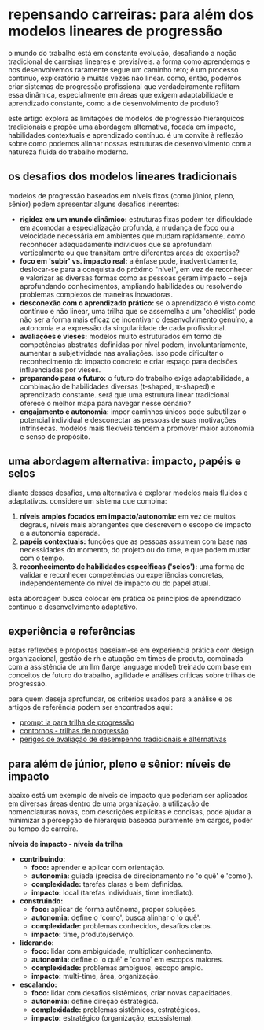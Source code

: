 # repensando carreiras: para além dos modelos lineares de progressão

o mundo do trabalho está em constante evolução, desafiando a noção tradicional de carreiras lineares e previsíveis. a forma como aprendemos e nos desenvolvemos raramente segue um caminho reto; é um processo contínuo, exploratório e muitas vezes não linear. como, então, podemos criar sistemas de progressão profissional que verdadeiramente reflitam essa dinâmica, especialmente em áreas que exigem adaptabilidade e aprendizado constante, como a de desenvolvimento de produto?

este artigo explora as limitações de modelos de progressão hierárquicos tradicionais e propõe uma abordagem alternativa, focada em impacto, habilidades contextuais e aprendizado contínuo. é um convite à reflexão sobre como podemos alinhar nossas estruturas de desenvolvimento com a natureza fluida do trabalho moderno.

## os desafios dos modelos lineares tradicionais

modelos de progressão baseados em níveis fixos (como júnior, pleno, sênior) podem apresentar alguns desafios inerentes:

* **rigidez em um mundo dinâmico:** estruturas fixas podem ter dificuldade em acomodar a especialização profunda, a mudança de foco ou a velocidade necessária em ambientes que mudam rapidamente. como reconhecer adequadamente indivíduos que se aprofundam verticalmente ou que transitam entre diferentes áreas de expertise?
* **foco em 'subir' vs. impacto real:** a ênfase pode, inadvertidamente, deslocar-se para a conquista do próximo "nível", em vez de reconhecer e valorizar as diversas formas como as pessoas geram impacto – seja aprofundando conhecimentos, ampliando habilidades ou resolvendo problemas complexos de maneiras inovadoras.
* **desconexão com o aprendizado prático:** se o aprendizado é visto como contínuo e não linear, uma trilha que se assemelha a um 'checklist' pode não ser a forma mais eficaz de incentivar o desenvolvimento genuíno, a autonomia e a expressão da singularidade de cada profissional.
* **avaliações e vieses:** modelos muito estruturados em torno de competências abstratas definidas por nível podem, involuntariamente, aumentar a subjetividade nas avaliações. isso pode dificultar o reconhecimento do impacto concreto e criar espaço para decisões influenciadas por vieses.
* **preparando para o futuro:** o futuro do trabalho exige adaptabilidade, a combinação de habilidades diversas (t-shaped, π-shaped) e aprendizado constante. será que uma estrutura linear tradicional oferece o melhor mapa para navegar nesse cenário?
* **engajamento e autonomia:** impor caminhos únicos pode subutilizar o potencial individual e desconectar as pessoas de suas motivações intrínsecas. modelos mais flexíveis tendem a promover maior autonomia e senso de propósito.

## uma abordagem alternativa: impacto, papéis e selos

diante desses desafios, uma alternativa é explorar modelos mais fluidos e adaptativos. considere um sistema que combina:

1.  **níveis amplos focados em impacto/autonomia:** em vez de muitos degraus, níveis mais abrangentes que descrevem o escopo de impacto e a autonomia esperada.
2.  **papéis contextuais:** funções que as pessoas assumem com base nas necessidades do momento, do projeto ou do time, e que podem mudar com o tempo.
3.  **reconhecimento de habilidades específicas ('selos'):** uma forma de validar e reconhecer competências ou experiências concretas, independentemente do nível de impacto ou do papel atual.

esta abordagem busca colocar em prática os princípios de aprendizado contínuo e desenvolvimento adaptativo.

## experiência e referências

estas reflexões e propostas baseiam-se em experiência prática com design organizacional, gestão de rh e atuação em times de produto, combinada com a assistência de um llm (large language model) treinado com base em conceitos de futuro do trabalho, agilidade e análises críticas sobre trilhas de progressão.

para quem deseja aprofundar, os critérios usados para a análise e os artigos de referência podem ser encontrados aqui:

* [prompt ia para trilha de progressão](https://calirenato82.substack.com/p/prompt-ia-trilha-de-progressao)
* [contornos - trilhas de progressão](https://calirenato82.substack.com/i/141644281/trilha-de-progressao)
* [perigos de avaliação de desempenho tradicionais e alternativas](https://calirenato82.substack.com/p/os-perigos-da-avaliacao-de-desempenho)

## para além de júnior, pleno e sênior: níveis de impacto

abaixo está um exemplo de níveis de impacto que poderiam ser aplicados em diversas áreas dentro de uma organização. a utilização de nomenclaturas novas, com descrições explícitas e concisas, pode ajudar a minimizar a percepção de hierarquia baseada puramente em cargos, poder ou tempo de carreira.

**níveis de impacto - níveis da trilha**

* **contribuindo:**
    * **foco:** aprender e aplicar com orientação.
    * **autonomia:** guiada (precisa de direcionamento no 'o quê' e 'como').
    * **complexidade:** tarefas claras e bem definidas.
    * **impacto:** local (tarefas individuais, time imediato).
* **construindo:**
    * **foco:** aplicar de forma autônoma, propor soluções.
    * **autonomia:** define o 'como', busca alinhar o 'o quê'.
    * **complexidade:** problemas conhecidos, desafios claros.
    * **impacto:** time, produto/serviço.
* **liderando:**
    * **foco:** lidar com ambiguidade, multiplicar conhecimento.
    * **autonomia:** define o 'o quê' e 'como' em escopos maiores.
    * **complexidade:** problemas ambíguos, escopo amplo.
    * **impacto:** multi-time, área, organização.
* **escalando:**
    * **foco:** lidar com desafios sistêmicos, criar novas capacidades.
    * **autonomia:** define direção estratégica.
    * **complexidade:** problemas sistêmicos, estratégicos.
    * **impacto:** estratégico (organização, ecossistema).
